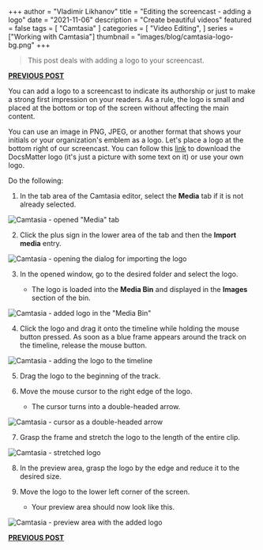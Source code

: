+++
author = "Vladimir Likhanov"
title = "Editing the screencast - adding a logo"
date = "2021-11-06"
description = "Create beautiful videos"
featured = false
tags = [
    "Camtasia"
]
categories = [
    "Video Editing",
]
series = ["Working with Camtasia"]
thumbnail = "images/blog/camtasia-logo-bg.png"
+++

> This post deals with adding a logo to your screencast.

[**PREVIOUS POST**](/post/camtasia-editing-screencast-deleting-fragment/)

You can add a logo to a screencast to indicate its authorship or just to make a strong first impression on your readers.
As a rule, the logo is small and placed at the bottom or top of the screen without affecting the main content.

You can use an image in PNG, JPEG, or another format that shows your initials or your organization's emblem
as a logo. Let's place a logo at the bottom right of our screencast. You can follow this [link](/img/docsmatter-logo.png) to download the
DocsMatter logo (it's just a picture with some text on it) or use your own logo.

Do the following:

1. In the tab area of the Camtasia editor, select the **Media** tab if it is not already selected.

![Camtasia - opened "Media" tab](/images/blog/camtasia/camtasia-media-tab.png)

2. Click the plus sign in the lower area of the tab and then the **Import media** entry.

![Camtasia - opening the dialog for importing the logo](/images/blog/camtasia/camtasia-calling-import-dialog.png)

3.	In the opened window, go to the desired folder and select the logo.

    * The logo is loaded into the **Media Bin** and displayed in the **Images** section of the bin.

![Camtasia - added logo in the "Media Bin"](/images/blog/camtasia/camtasia-added-logo.png)

4. Click the logo and drag it onto the timeline while holding the mouse button pressed. As soon as a blue frame
appears around the track on the timeline, release the mouse button.

![Camtasia - adding the logo to the timeline](/images/blog/camtasia/camtasia-adding-logo-to-timeline.png)

5. Drag the logo to the beginning of the track.

6. Move the mouse cursor to the right edge of the logo.

    * The cursor turns into a double-headed arrow.

![Camtasia - cursor as a double-headed arrow](/images/blog/camtasia/camtasia-cursor-as-double-headed-arrow.png)

7. Grasp the frame and stretch the logo to the length of the entire clip.

![Camtasia - stretched logo](/images/blog/camtasia/camtasia-stretched-logo.png)

8. In the preview area, grasp the logo by the edge and reduce it to the desired size.

9. Move the logo to the lower left corner of the screen.

    * Your preview area should now look like this.

![Camtasia - preview area with the added logo](/images/blog/camtasia/camtasia-preview-area-with-added-logo.png)

[**PREVIOUS POST**](/post/camtasia-editing-screencast-deleting-fragment/)